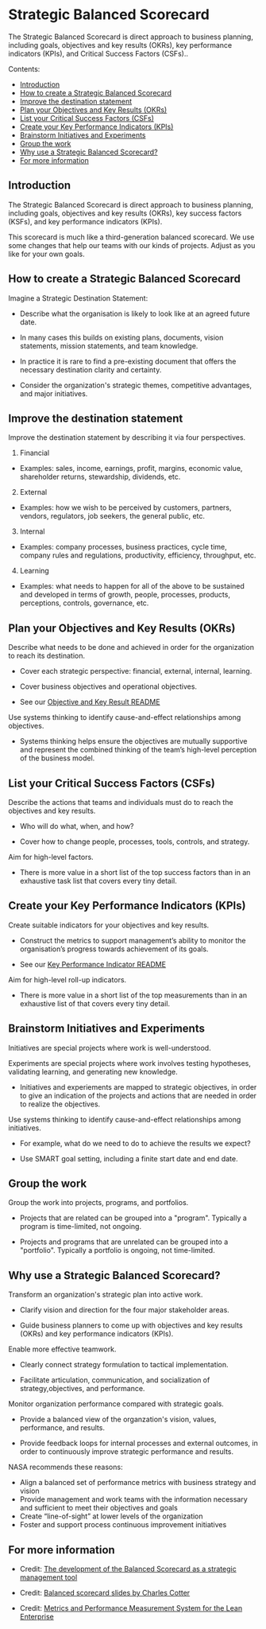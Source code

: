 # Strategic Balanced Scorecard

The Strategic Balanced Scorecard is direct approach to business planning, including goals, objectives and key results (OKRs), key performance indicators (KPIs), and Critical Success Factors (CSFs)..

Contents:
* [Introduction](#introduction)
* [How to create a Strategic Balanced Scorecard](#how-to-create-a-strategic-balanced-scorecard)
* [Improve the destination statement](#improve-the-destination-statement)
* [Plan your Objectives and Key Results (OKRs)](#plan-your-objectives-and-key-results-okrs-)
* [List your Critical Success Factors (CSFs)](#list-your-critical-success-factors-csfs-)
* [Create your Key Performance Indicators (KPIs)](#create-your-key-performance-indicators-kpis-)
* [Brainstorm Initiatives and Experiments](#brainstorm-initiatives-and-experiments)
* [Group the work](#group-the-work)
* [Why use a Strategic Balanced Scorecard?](#why-use-a-strategic-balanced-scorecard-)
* [For more information](#for-more-information)


## Introduction

The Strategic Balanced Scorecard is direct approach to business planning, including goals, objectives and key results (OKRs), key success factors (KSFs), and key performance indicators (KPIs).

This scorecard is much like a third-generation balanced scorecard. We use some changes that help our teams with our kinds of projects. Adjust as you like for your own goals.


## How to create a Strategic Balanced Scorecard

Imagine a Strategic Destination Statement:

  * Describe what the organisation is likely to look like at an agreed future date.

  * In many cases this builds on existing plans, documents, vision statements, mission statements, and team knowledge.

  * In practice it is rare to find a pre-existing document that offers the necessary destination clarity and certainty.

  * Consider the organization's strategic themes, competitive advantages, and major initiatives.


## Improve the destination statement

Improve the destination statement by describing it via four perspectives.

1. Financial

  * Examples: sales, income, earnings, profit, margins, economic value, shareholder returns, stewardship, dividends, etc.

2. External

  * Examples: how we wish to be perceived by customers, partners, vendors, regulators, job seekers, the general public, etc.

3. Internal

  * Examples: company processes, business practices, cycle time, company rules and regulations, productivity, efficiency, throughput, etc.

4. Learning

  * Examples: what needs to happen for all of the above to be sustained and developed in terms of growth, people, processes, products, perceptions, controls, governance, etc.


## Plan your Objectives and Key Results (OKRs)

Describe what needs to be done and achieved in order for the organization to reach its destination.

* Cover each strategic perspective: financial, external, internal, learning.

* Cover business objectives and operational objectives.

* See our [Objective and Key Result README](https;//github.com/joelparkerhenderson/objective_and_key_result)

Use systems thinking to identify cause-and-effect relationships among objectives.

* Systems thinking helps ensure the objectives are mutually supportive and represent the combined thinking of the team’s high-level perception of the business model.


## List your Critical Success Factors (CSFs)

Describe the actions that teams and individuals must do to reach the objectives and key results.

* Who will do what, when, and how?

* Cover how to change people, processes, tools, controls, and strategy.

Aim for high-level factors.

* There is more value in a short list of the top success factors than in an exhaustive task list that covers every tiny detail.


## Create your Key Performance Indicators (KPIs)

Create suitable indicators for your objectives and key results.

* Construct the metrics to support management’s ability to monitor the organisation’s progress towards achievement of its goals.

* See our [Key Performance Indicator README](https;//github.com/joelparkerhenderson/key_performance_indicator)

Aim for high-level roll-up indicators.

* There is more value in a short list of the top measurements than in an exhaustive list of that covers every tiny detail.


## Brainstorm Initiatives and Experiments

Initiatives are special projects where work is well-understood.

Experiments are special projects where work involves testing hypotheses, validating learning, and generating new knowledge.

  * Initiatives and experiements are mapped to strategic objectives, in order to give an indication of the projects and actions that are needed in order to realize the objectives.

Use systems thinking to identify cause-and-effect relationships among initiatives.

  * For example, what do we need to do to achieve the results we expect?

  * Use SMART goal setting, including a finite start date and end date.


## Group the work

Group the work into projects, programs, and portfolios.

  * Projects that are related can be grouped into a "program". Typically a program is time-limited, not ongoing.

  * Projects and programs that are unrelated can be grouped into a "portfolio". Typically a portfolio is ongoing, not time-limited.


## Why use a Strategic Balanced Scorecard?

Transform an organization's strategic plan into active work.

  * Clarify vision and direction for the four major stakeholder areas.

  * Guide business planners to come up with objectives and key results (OKRs) and key performance indicators (KPIs).

Enable more effective teamwork.

  * Clearly connect strategy formulation to tactical implementation.

  * Facilitate articulation, communication, and socialization of strategy,objectives, and performance.

Monitor organization performance compared with strategic goals.

  * Provide a balanced view of the organzation's vision, values, performance, and results.

  * Provide feedback loops for internal processes and external outcomes, in order to continuously improve strategic performance and results.

NASA recommends these reasons:

* Align a balanced set of performance metrics with business strategy and vision
* Provide management and work teams with the information necessary and sufficient to meet their objectives and goals
* Create “line-of-sight” at lower levels of the organization
* Foster and support process continuous improvement initiatives


## For more information

* Credit: [The development of the Balanced Scorecard as a strategic management tool](https://courses.cs.ut.ee/MTAT.03.243/2015_spring/uploads/Main/BSC.pdf)

* Credit: [Balanced scorecard slides by Charles Cotter](http://www.slideshare.net/CharlesCotter/balanced-scorecard-41321389)

* Credit: [Metrics and Performance Measurement System for the Lean Enterprise](https://ocw.mit.edu/courses/aeronautics-and-astronautics/16-852j-integrating-the-lean-enterprise-fall-2005/lecture-notes/12_metrics.pdf)
